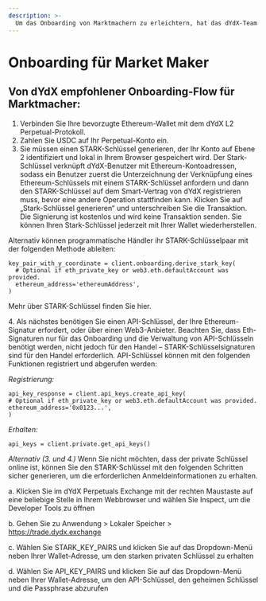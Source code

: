 ```yaml
---
description: >-
  Um das Onboarding von Marktmachern zu erleichtern, hat das dYdX-Team diesen Leitfaden erstellt. Bitte lesen Sie das Dokument vollständig durch, bevor Sie mit den Integrationsschritten beginnen.
---
```


# Onboarding für Market Maker

## Von dYdX empfohlener Onboarding-Flow für Marktmacher:

1. Verbinden Sie Ihre bevorzugte Ethereum-Wallet mit dem dYdX L2 Perpetual-Protokoll.
2. Zahlen Sie USDC auf Ihr Perpetual-Konto ein.
3. Sie müssen einen STARK-Schlüssel generieren, der Ihr Konto auf Ebene 2 identifiziert und lokal in Ihrem Browser gespeichert wird. Der Stark-Schlüssel verknüpft dYdX-Benutzer mit Ethereum-Kontoadressen, sodass ein Benutzer zuerst die Unterzeichnung der Verknüpfung eines Ethereum-Schlüssels mit einem STARK-Schlüssel anfordern und dann den STARK-Schlüssel auf dem Smart-Vertrag von dYdX registrieren muss, bevor eine andere Operation stattfinden kann. Klicken Sie auf „Stark-Schlüssel generieren“ und unterschreiben Sie die Transaktion. Die Signierung ist kostenlos und wird keine Transaktion senden. Sie können Ihren Stark-Schlüssel jederzeit mit Ihrer Wallet wiederherstellen.

Alternativ können programmatische Händler ihr STARK-Schlüsselpaar mit der folgenden Methode ableiten:

```
key_pair_with_y_coordinate = client.onboarding.derive_stark_key(
  # Optional if eth_private_key or web3.eth.defaultAccount was provided.
  ethereum_address='ethereumAddress',
)
```

Mehr über STARK-Schlüssel finden Sie hier.

4\. Als nächstes benötigen Sie einen API-Schlüssel, der Ihre Ethereum-Signatur erfordert, oder über einen Web3-Anbieter. Beachten Sie, dass Eth-Signaturen nur für das Onboarding und die Verwaltung von API-Schlüsseln benötigt werden, nicht jedoch für den Handel – STARK-Schlüsselsignaturen sind für den Handel erforderlich. API-Schlüssel können mit den folgenden Funktionen registriert und abgerufen werden:

_Registrierung:_

```
api_key_response = client.api_keys.create_api_key(
# Optional if eth_private_key or web3.eth.defaultAccount was provided.
ethereum_address='0x0123...',
)
```

_Erhalten:_

```
api_keys = client.private.get_api_keys()
```

_Alternativ (3. und 4.)_ Wenn Sie nicht möchten, dass der private Schlüssel online ist, können Sie den STARK-Schlüssel mit den folgenden Schritten sicher generieren, um die erforderlichen Anmeldeinformationen zu erhalten.

a. Klicken Sie im dYdX Perpetuals Exchange mit der rechten Maustaste auf eine beliebige Stelle in Ihrem Webbrowser und wählen Sie Inspect, um die Developer Tools zu öffnen

b. Gehen Sie zu Anwendung > Lokaler Speicher > https://trade.dydx.exchange

c. Wählen Sie STARK\_KEY\_PAIRS und klicken Sie auf das Dropdown-Menü neben Ihrer Wallet-Adresse, um den starken privaten Schlüssel zu erhalten

d. Wählen Sie API\_KEY\_PAIRS und klicken Sie auf das Dropdown-Menü neben Ihrer Wallet-Adresse, um den API-Schlüssel, den geheimen Schlüssel und die Passphrase abzurufen
